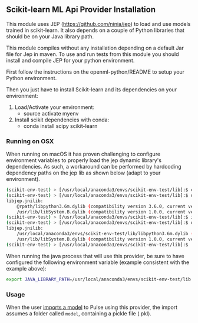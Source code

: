 Scikit-learn ML Api Provider Installation
------------------------------------------------------------

This module uses JEP (https://github.com/ninia/jep) to load and use models trained in scikit-learn.
It also depends on a couple of Python libraries that should be on your Java library path.

This module compiles without any installation depending on a default Jar file for Jep in maven.
To use and run tests from this module you should install and compile JEP for your python environment.

First follow the instructions on the openml-python/README to setup your Python environment.

Then you just have to install Scikit-learn and its dependencies on your environment:
1. Load/Activate your environment:
    - source activate myenv
2. Install scikit dependencies with conda:
    - conda install scipy scikit-learn

### Running on OSX

When running on macOS it has proven challenging to configure environment variables to properly load the jep dynamic 
library's dependencies.
As such, a workaround can be performed by hardcoding dependency paths on the jep lib as shown below (adapt to your environment).
```bash
(scikit-env-test) > [/usr/local/anaconda3/envs/scikit-env-test/lib]:$ cp python3.6/site-packages/jep/jep.cpython-36m-darwin.so libjep.jnilib
(scikit-env-test) > [/usr/local/anaconda3/envs/scikit-env-test/lib]:$ otool -L libjep.jnilib
libjep.jnilib:
	@rpath/libpython3.6m.dylib (compatibility version 3.6.0, current version 3.6.0)
	/usr/lib/libSystem.B.dylib (compatibility version 1.0.0, current version 1252.50.4)
(scikit-env-test) > [/usr/local/anaconda3/envs/scikit-env-test/lib]:$ install_name_tool -change "@rpath/libpython3.6m.dylib" "/usr/local/anaconda3/envs/scikit-env-test/lib/libpython3.6m.dylib" libjep.jnilib
(scikit-env-test) > [/usr/local/anaconda3/envs/scikit-env-test/lib]:$ otool -L libjep.jnilib
libjep.jnilib:
	/usr/local/anaconda3/envs/scikit-env-test/lib/libpython3.6m.dylib (compatibility version 3.6.0, current version 3.6.0)
	/usr/lib/libSystem.B.dylib (compatibility version 1.0.0, current version 1252.50.4)
(scikit-env-test) > [/usr/local/anaconda3/envs/scikit-env-test/lib]:$
```

When running the java process that will use this provider, be sure to have configured the following environment variable
(example consistent with the example above):
```bash
export JAVA_LIBRARY_PATH=/usr/local/anaconda3/envs/scikit-env-test/lib
```

### Usage

When the user [imports a model](https://docs.feedzai.com/display/pulse/Importing+an+external+model) to Pulse using this provider, the import assumes a folder called ```model```, containing a pickle file (.pkl).
